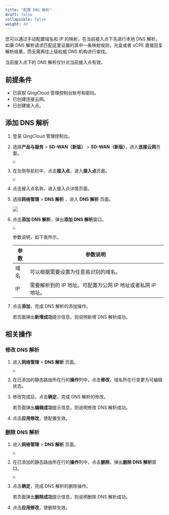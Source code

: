 ```yaml
---
title: "配置 DNS 解析"
draft: false
collapsible: false
weight: 40
---
```


您可以通过手动配置域名和 IP 的映射，在当前接入点下先进行本地 DNS 解析。如果 DNS 解析请求匹配这里设置的其中一条映射规则，光盒或者 vCPE 直接回复解析结果，而无需再往上级权威 DNS 机构进行查找。

当前接入点下的 DNS 解析仅针对当前接入点有效。

## 前提条件

- 已获取 QingCloud 管理控制台账号和密码。
- 已创建连接云网。
- 已创建接入点。

## 添加 DNS 解析

1. 登录 QingCloud 管理控制台。

2. 选择**产品与服务** > **SD-WAN（新版）** > **SD-WAN（新版）**，进入**连接云网**页面。

   <img src="../../../../_images/qs_cloud_network.png" style="zoom:50%;" />

3. 在左侧导航栏中，点击**接入点**，进入**接入点**页面。

   <img src="../../../../_images/qs_light_access.png" style="zoom:50%;" />

4. 点击接入点名称，进入接入点详情页面。

5. 选择**网络管理** > **DNS 解析** ，进入 **DNS 解析** 页面。

   <img src="../../../../_images/um_dns_list.png" />

6. 点击**添加 DNS 解析**，弹出**添加 DNS 解析**窗口。

   <img src="../../../../_images/um_dns_win.png" style="zoom:50%;" />

   参数说明，如下表所示。

   | 参数 | 参数说明                                                     |
   | ---- | ------------------------------------------------------------ |
   | 域名 | 可以根据需要设置为任意易识别的域名。                         |
   | IP   | 需要解析到的 IP 地址。可配置为公网 IP 地址或者私网 IP 地址。 |
   
7. 点击**添加**，完成 DNS 解析的添加操作。

   若页面弹出**新增成功**提示信息，则说明新增 DNS 解析成功。

## 相关操作

### 修改 DNS 解析

1. 进入**网络管理** > **DNS 解析** 页面。

   <img src="../../../../_images/qs_vcpe_dns_list.png" style="zoom:50%;" />

2. 在已添加的静态路由所在行的**操作**列中，点击**修改**，域名所在行变更为可编辑状态。

3. 修改完成后，点击**确定**，完成 DNS 解析的修改。

   若页面弹出**编辑成功**提示信息，则说明修改 DNS 解析成功。
   
4. 点击**应用修改**，使配置生效。

### 删除 DNS 解析

1. 进入**网络管理** > **DNS 解析** 页面。

   <img src="../../../../_images/qs_vcpe_dns_list.png" style="zoom:50%;" />

2. 在已添加的静态路由所在行的**操作**列中，点击**删除**，弹出**删除 DNS 解析**窗口。

   <img src="../../../../_images/um_del_bgp.png" style="zoom:50%;" />

3. 点击**确定**，完成 DNS 解析的删除操作。

   若页面弹出**删除成功**提示信息，则说明删除 DNS 解析成功。
   
4. 点击**应用修改**，使删除生效。


